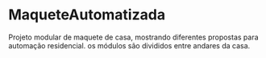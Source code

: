 # MaqueteAutomatizada
Projeto modular de maquete de casa, mostrando diferentes propostas para automação residencial. os módulos são divididos entre andares da casa.
